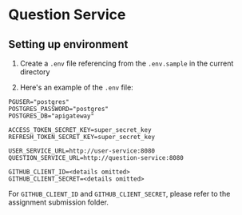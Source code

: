# Question Service

## Setting up environment

1. Create a `.env` file referencing from the `.env.sample` in the current directory

2. Here's an example of the `.env` file:

```
PGUSER="postgres"
POSTGRES_PASSWORD="postgres"
POSTGRES_DB="apigateway"

ACCESS_TOKEN_SECRET_KEY=super_secret_key
REFRESH_TOKEN_SECRET_KEY=super_secret_key

USER_SERVICE_URL=http://user-service:8080
QUESTION_SERVICE_URL=http://question-service:8080

GITHUB_CLIENT_ID=<details omitted>
GITHUB_CLIENT_SECRET=<details omitted>
```

For `GITHUB_CLIENT_ID` and `GITHUB_CLIENT_SECRET`, please refer to the assignment submission folder.

